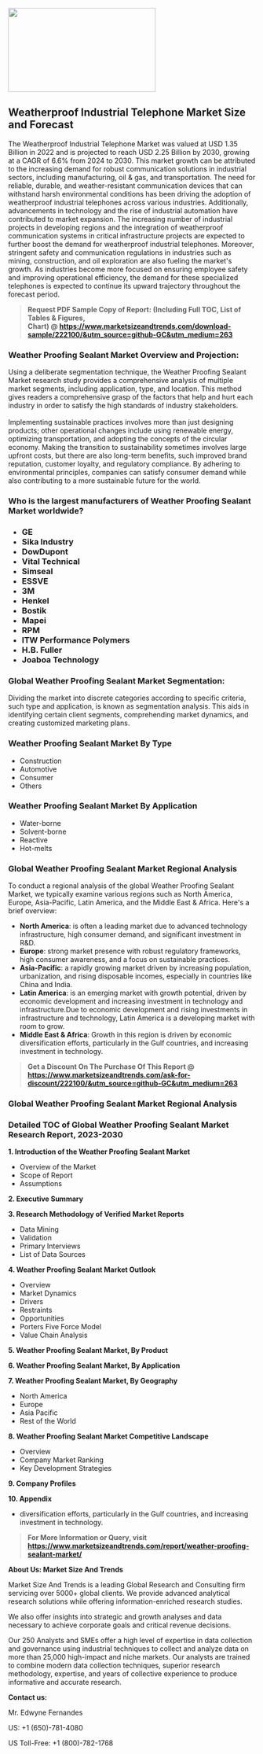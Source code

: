<p><img class="alignnone size-medium wp-image-20088" src="https://ffe5etoiles.com/wp-content/uploads/2024/12/MST1-300x171.png" alt="" width="300" height="171" /></p><h2>Weatherproof Industrial Telephone Market Size and Forecast</h2><p>The Weatherproof Industrial Telephone Market was valued at USD 1.35 Billion in 2022 and is projected to reach USD 2.25 Billion by 2030, growing at a CAGR of 6.6% from 2024 to 2030. This market growth can be attributed to the increasing demand for robust communication solutions in industrial sectors, including manufacturing, oil & gas, and transportation. The need for reliable, durable, and weather-resistant communication devices that can withstand harsh environmental conditions has been driving the adoption of weatherproof industrial telephones across various industries. Additionally, advancements in technology and the rise of industrial automation have contributed to market expansion. The increasing number of industrial projects in developing regions and the integration of weatherproof communication systems in critical infrastructure projects are expected to further boost the demand for weatherproof industrial telephones. Moreover, stringent safety and communication regulations in industries such as mining, construction, and oil exploration are also fueling the market's growth. As industries become more focused on ensuring employee safety and improving operational efficiency, the demand for these specialized telephones is expected to continue its upward trajectory throughout the forecast period.</p></p><blockquote id="" class=""><strong>Request PDF Sample Copy of Report: (Including Full TOC, List of Tables &amp; Figures, Chart)&nbsp;@&nbsp;<strong><a href="https://www.marketsizeandtrends.com/download-sample/222100/&utm_source=github-GC&utm_medium=263" target="_blank">https://www.marketsizeandtrends.com/download-sample/222100/&utm_source=github-GC&utm_medium=263</a></strong></strong></blockquote><h3 id="" class="">Weather Proofing Sealant Market&nbsp;Overview and Projection:</h3><p id="" class="">Using a deliberate segmentation technique, the Weather Proofing Sealant Market research study provides a comprehensive analysis of multiple market segments, including application, type, and location. This method gives readers a comprehensive grasp of the factors that help and hurt each industry in order to satisfy the high standards of industry stakeholders. <br /> <br />Implementing sustainable practices involves more than just designing products; other operational changes include using renewable energy, optimizing transportation, and adopting the concepts of the circular economy. Making the transition to sustainability sometimes involves large upfront costs, but there are also long-term benefits, such improved brand reputation, customer loyalty, and regulatory compliance. By adhering to environmental principles, companies can satisfy consumer demand while also contributing to a more sustainable future for the world.</p><h3 id="" class="">Who is the largest manufacturers of&nbsp;Weather Proofing Sealant Market worldwide?</h3><h3 class=""><p><ul><li>GE </li><li> Sika Industry </li><li> DowDupont </li><li> Vital Technical </li><li> Simseal </li><li> ESSVE </li><li> 3M </li><li> Henkel </li><li> Bostik </li><li> Mapei </li><li> RPM </li><li> ITW Performance Polymers </li><li> H.B. Fuller </li><li> Joaboa Technology</li></ul></p></h3><h3 id="" class="">Global&nbsp;Weather Proofing Sealant Market Segmentation:</h3><p id="" class="">Dividing the market into discrete categories according to specific criteria, such type and application, is known as segmentation analysis. This aids in identifying certain client segments, comprehending market dynamics, and creating customized marketing plans.</p><h3 id="" class="">Weather Proofing Sealant Market&nbsp;By Type</h3><p><p><ul><li>Construction</li><li> Automotive</li><li> Consumer</li><li> Others</p></li></ul></p></p><h3 id="" class="">Weather Proofing Sealant Market&nbsp;By Application</h3><p class=""><p><ul><li>Water-borne</li><li> Solvent-borne</li><li> Reactive</li><li> Hot-melts</li></ul></p></p><h3 id="" class="">Global Weather Proofing Sealant Market Regional Analysis</h3><p id="" class="">To conduct a regional analysis of the global Weather Proofing Sealant Market, we typically examine various regions such as North America, Europe, Asia-Pacific, Latin America, and the Middle East &amp; Africa. Here's a brief overview:</p><ul><li><strong>North America</strong>: is often a leading market due to advanced technology infrastructure, high consumer demand, and significant investment in R&amp;D.</li><li><strong>Europe</strong>: strong market presence with robust regulatory frameworks, high consumer awareness, and a focus on sustainable practices.</li><li><strong>Asia-Pacific</strong>: a rapidly growing market driven by increasing population, urbanization, and rising disposable incomes, especially in countries like China and India.</li><li><strong>Latin America</strong>: is an emerging market with growth potential, driven by economic development and increasing investment in technology and infrastructure.Due to economic development and rising investments in infrastructure and technology, Latin America is a developing market with room to grow.</li><li><strong>Middle East &amp; Africa</strong>: Growth in this region is driven by economic diversification efforts, particularly in the Gulf countries, and increasing investment in technology.</li></ul><blockquote id="" class=""><strong>Get a Discount On The Purchase Of This Report @ <strong><a href="https://www.marketsizeandtrends.com/ask-for-discount/222100/&utm_source=github-GC&utm_medium=263" target="_blank">https://www.marketsizeandtrends.com/ask-for-discount/222100/&utm_source=github-GC&utm_medium=263</a></strong></strong></blockquote><h3 id="" class="">Global Weather Proofing Sealant Market Regional Analysis</h3><h3 id="" class="">Detailed TOC of Global Weather Proofing Sealant Market Research Report, 2023-2030</h3><p id="" class=""><strong>1. Introduction of the Weather Proofing Sealant Market</strong></p><ul><li>Overview of the Market</li><li>Scope of Report</li><li>Assumptions</li></ul><p id="" class=""><strong>2. Executive Summary</strong></p><p id="" class=""><strong>3. Research Methodology of Verified Market Reports</strong></p><ul><li>Data Mining</li><li>Validation</li><li>Primary Interviews</li><li>List of Data Sources</li></ul><p id="" class=""><strong>4. Weather Proofing Sealant Market Outlook</strong></p><ul><li>Overview</li><li>Market Dynamics</li><li>Drivers</li><li>Restraints</li><li>Opportunities</li><li>Porters Five Force Model</li><li>Value Chain Analysis</li></ul><p id="" class=""><strong>5. Weather Proofing Sealant Market, By Product</strong></p><p id="" class=""><strong>6. Weather Proofing Sealant Market, By Application</strong></p><p id="" class=""><strong>7. Weather Proofing Sealant Market, By Geography</strong></p><ul><li>North America</li><li>Europe</li><li>Asia Pacific</li><li>Rest of the World</li></ul><p id="" class=""><strong>8. Weather Proofing Sealant Market Competitive Landscape</strong></p><ul><li>Overview</li><li>Company Market Ranking</li><li>Key Development Strategies</li></ul><p id="" class=""><strong>9. Company Profiles</strong></p><p id="" class=""><strong>10. Appendix</strong></p><ul><li>diversification efforts, particularly in the Gulf countries, and increasing investment in technology.</li></ul><blockquote id="" class=""><strong>For More Information or Query, visit <strong><strong><a href="https://www.marketsizeandtrends.com/report/weather-proofing-sealant-market/" target="_blank">https://www.marketsizeandtrends.com/report/weather-proofing-sealant-market/</a></strong></strong></strong></blockquote><p id="" class=""><strong>About Us: Market Size And Trends</strong></p><p id="" class="">Market Size And Trends is a leading Global Research and Consulting firm servicing over 5000+ global clients. We provide advanced analytical research solutions while offering information-enriched research studies.</p><p id="" class="">We also offer insights into strategic and growth analyses and data necessary to achieve corporate goals and critical revenue decisions.</p><p id="" class="">Our 250 Analysts and SMEs offer a high level of expertise in data collection and governance using industrial techniques to collect and analyze data on more than 25,000 high-impact and niche markets. Our analysts are trained to combine modern data collection techniques, superior research methodology, expertise, and years of collective experience to produce informative and accurate research.</p><p id="" class=""><strong>Contact us:</strong></p><p id="" class="">Mr. Edwyne Fernandes</p><p id="" class="">US: +1 (650)-781-4080</p><p id="" class="">US Toll-Free: +1 (800)-782-1768</p>
